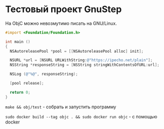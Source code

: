 Тестовый проект GnuStep
===========================

На ObjC можно невозмутимо писать на GNU/Linux.

```objectivec
#import <Foundation/Foundation.h>

int main ()
{
  NSAutoreleasePool *pool = [[NSAutoreleasePool alloc] init];

  NSURL *url = [NSURL URLWithString:@"https://ipecho.net/plain"];
  NSString *responseString = [NSString stringWithContentsOfURL:url];

  NSLog (@"%@", responseString);

  [pool release];

  return 0;
}

```

`make && obj/test` - собрать и запустить программу

`sudo docker build --tag objc . && sudo docker run objc` - с помощью docker